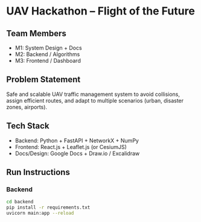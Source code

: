 # UAV Hackathon – Flight of the Future

## Team Members
- M1: System Design + Docs
- M2: Backend / Algorithms
- M3: Frontend / Dashboard

## Problem Statement
Safe and scalable UAV traffic management system to avoid collisions, assign efficient routes, and adapt to multiple scenarios (urban, disaster zones, airports).

## Tech Stack
- Backend: Python + FastAPI + NetworkX + NumPy
- Frontend: React.js + Leaflet.js (or CesiumJS)
- Docs/Design: Google Docs + Draw.io / Excalidraw

## Run Instructions

### Backend
```bash
cd backend
pip install -r requirements.txt
uvicorn main:app --reload

